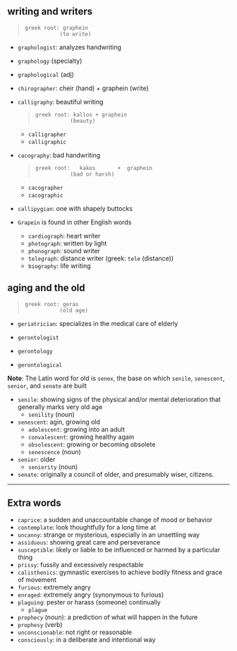 ## writing and writers

> ```
> greek root: graphein
>            (to write)
> ```

- `graphologist`: analyzes handwriting
- `graphology` (specialty)
- `graphological` (adj)
- `chirographer`: cheir (hand) + graphein (write)
- `calligraphy`: beautiful writing

  > ```
  > greek root: kallos + graphein
  >            (beauty)
  > ```

  - `calligrapher`
  - `calligraphic`

- `cacography`: bad handwriting

  > ```
  > greek root:   kakos       +  graphein
  >            (bad or harsh)
  > ```

  - `cacographer`
  - `cacographic`

- `callipygian`: one with shapely buttocks

- `Grapein` is found in other English words
  - `cardiograph`: heart writer
  - `photograph`: written by light
  - `phonograph`: sound writer
  - `telegraph`: distance writer (greek: `tele` (distance))
  - `biography`: life writing

## aging and the old

> ```
> greek root: geras
>            (old age)
> ```

- `geriatrician`: specializes in the medical care of elderly

- `gerontologist`
- `gerontology`
- `gerontological`

**Note**: The Latin word for old is `senex`, the base on which `senile`, `senescent`, `senior`, and `senate` are built

- `senile`: showing signs of the physical and/or mental deterioration that generally marks very old age
  - `senility` (noun)
- `senescent`: agin, growing old
  - `adolescent`: growing into an adult
  - `convalescent`: growing healthy again
  - `obsolescent`: growing or becoming obsolete
  - `senescence` (noun)
- `senior`: older
  - `seniority` (noun)
- `senate`: originally a council of older, and presumably wiser, citizens.

---

## Extra words

- `caprice`: a sudden and unaccountable change of mood or behavior
- `contemplate`: look thoughtfully for a long time at
- `uncanny`: strange or mysterious, especially in an unsettling way
- `assiduous`: showing great care and perseverance
- `susceptible`: likely or liable to be influenced or harmed by a particular thing
- `prissy`: fussily and excessively respectable
- `calisthenics`: gymnastic exercises to achieve bodily fitness and grace of movement
- `furious`: extremely angry
- `enraged`: extremely angry (synonymous to furious)
- `plaguing`: pester or harass (someone) continually
  - `plague`
- `prophecy` (noun): a prediction of what will happen in the future
- `prophesy` (verb)
- `unconscionable`: not right or reasonable
- `consciously`: in a deliberate and intentional way
